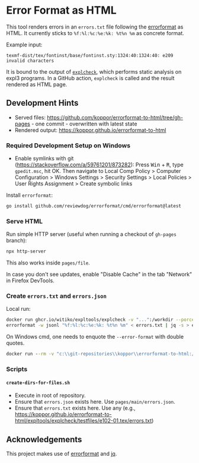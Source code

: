 # Error Format as HTML

This tool renders errors in an `errors.txt` file following the [errorformat](https://vimdoc.sourceforge.net/htmldoc/quickfix.html#errorformat) as HTML.
It currently sticks to `%f:%l:%c:%e:%k: %t%n %m` as concrete format.

Example input:

    texmf-dist/tex/fontinst/base/fontinst.sty:1324:40:1324:40: e209 invalid characters

It is bound to the output of [`explcheck`](https://github.com/Witiko/expltools/), which performs static analysis on expl3 programs.
In a GitHub action, `explcheck` is called and the result rendered as HTML page.
    
## Development Hints

- Served files: <https://github.com/koppor/errorformat-to-html/tree/gh-pages> - one commit - overwritten with latest state
- Rendered output: <https://koppor.github.io/errorformat-to-html>

### Required Development Setup on Windows

- Enable symlinks with git (<https://stackoverflow.com/a/59761201/873282>):
  Press <kbd>Win</kbd> + <kbd>R</kbd>, type `gpedit.msc`, hit OK. Then navigate to Local Comp Policy > Computer Configuration > Windows Settings > Security Settings > Local Policies > User Rights Assignment > Create symbolic links

Install `errorformat`:

```bash
go install github.com/reviewdog/errorformat/cmd/errorformat@latest
```

### Serve HTML

Run simple HTTP server (useful when running a checkout of `gh-pages` branch):

```bash
npx http-server
```

This also works inside `pages/file`.

In case you don't see updates, enable "Disable Cache" in the tab "Network" in Firefox DevTools.

### Create `errors.txt` and `errors.json`

Local run:

```bash
docker run ghcr.io/witiko/expltools/explcheck -v "...":/workdir --porcelain --error-format='%f:%l:%c:%e:%k: %t%n %m' /workdir/expltools/explcheck/testfiles/e102.tex > errors.txt
errorformat -w jsonl "%f:%l:%c:%e:%k: %t%n %m" < errors.txt | jq -s > errors.json
```

On Windows cmd, one needs to enquote the `--error-format` with double quotes.

```cmd
docker run --rm -v "c:\\git-repositories\\koppor\\errorformat-to-html:/workspace" ghcr.io/witiko/expltools/explcheck --porcelain --error-format="%f:%l:%c:%e:%k: %t%n %m" "/workspace/expltools/explcheck/testfiles/e102.lua"
```

### Scripts

#### `create-dirs-for-files.sh`

- Execute in root of repository.
- Ensure that `errors.json` exists here. Use `pages/main/errors.json`.
- Ensure that `errors.txt` exists here. Use any (e.g., <https://koppor.github.io/errorformat-to-html/expltools/explcheck/testfiles/e102-01.tex/errors.txt>)

## Acknowledgements

This project makes use of [errorformat](https://github.com/reviewdog/errorformat) and [jq](https://jqlang.github.io/jq/).
